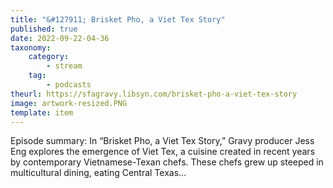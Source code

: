 ```yaml
---
title: "&#127911; Brisket Pho, a Viet Tex Story"
published: true
date: 2022-09-22-04-36
taxonomy:
    category:
        - stream
    tag:
        - podcasts
theurl: https://sfagravy.libsyn.com/brisket-pho-a-viet-tex-story
image: artwork-resized.PNG
template: item
---
```


Episode summary: In &ldquo;Brisket Pho, a Viet Tex Story,&rdquo; Gravy producer Jess Eng explores the emergence of Viet Tex, a cuisine created in recent years by contemporary Vietnamese-Texan chefs. These chefs grew up steeped in multicultural dining, eating Central Texas&hellip;
